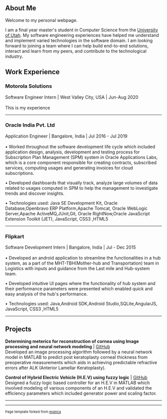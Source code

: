 ## About Me

Welcome to my personal webpage.

I am a final year master's student in Computer Science from the <a href="https://www.cs.utah.edu/" target="_blank">University of Utah</a>. My software engineering experiences have helped me understand and implement varied technologies in the software domain. I am looking forward to joining a team where I can help build end-to-end solutions, interact and learn from my peers, and contribute to the technological industry.

## Work Experience

### Motorola Solutions
Software Engineer Intern | West Valley City, USA | Jun-Aug 2020
<br><br>
This is my experience

---
### Oracle India Pvt. Ltd
Application Engineer | Bangalore, India | Jul 2016 - Jul 2019
<br><br>
• Worked throughout the software development life cycle which included application design, analysis, development and testing process for Subscription Plan Management (SPM) system in Oracle Applications Labs, which is a core component responsible for creating contracts, subscribed services, computing usages and generating invoices for cloud subscriptions.

• Developed dashboards that visually track, analyze large volumes of data related to usages computed in SPM to help the management to investigate trends and discover insights.

• Technologies used: Java SE Development Kit, Oracle Database,Openbravo ERP Platform,Apache Tomcat, Oracle WebLogic Server,Apache ActiveMQ,JUnit,Git, Oracle RightNow,Oracle JavaScript Extension Toolkit (JET), JavaScript, CSS3 ,HTML5

---
### Flipkart 
Software Development Intern | Bangalore, India | Jul - Dec 2015
<br><br>
• Developed an android application to streamline the functionalities in a hub system, as a part of the MHT-TBH(Mother-hub and Transportation) team in Logistics with inputs and guidance from the Last mile and Hub-system team.

• Developed intuitive UI pages where the functionality of hub system and their performance parameters were presented which enabled quick and easy analysis of the hub's performance.

• Technologies used: Java,Android SDK,Android Studio,SQLite,AngularJS, JavaScript, CSS3 ,HTML5

---

## Projects

**Determining meterics for reconstruction of cornea using Image processing and neural network modeling** | <a href="https://github.com/github4ak/image-processing-cornea" target="_blank">GitHub</a>
<br>
Developed an image processing algorithm followed by a neural network model in MATLAB to predict post keratoplasty corneal thickness from preoperative measurements which aids in achieving predictable refractive errors after ALK (Anterior Lamellar Keratoplasty).
<br>

**Control of Hybrid Electric Vehicle (H.E.V) using fuzzy logic** | <a href="https://github.com/github4ak/fuzzy-logic-HEV-controller" target="_blank">GitHub</a>
<br>
Designed a fuzzy logic based controller for an H.E.V in MATLAB which involved modeling of various components of an H.E.V and validated the efficiency parameters which included generator power and scaling factor.
<br>

---




---
<p style="font-size:11px">Page template forked from <a href="https://github.com/evanca/quick-portfolio">evanca</a></p>
<!-- Remove above link if you don't want to attibute -->
